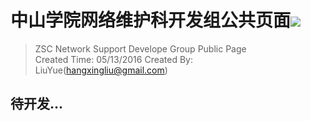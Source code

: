 # 中山学院网络维护科开发组公共页面![](https://avatars0.githubusercontent.com/u/19324545?v=3&s=200)
> ZSC Network Support Develope Group Public Page   
> Created Time: 05/13/2016
> Created By: LiuYue(hangxingliu@gmail.com)

## 待开发...